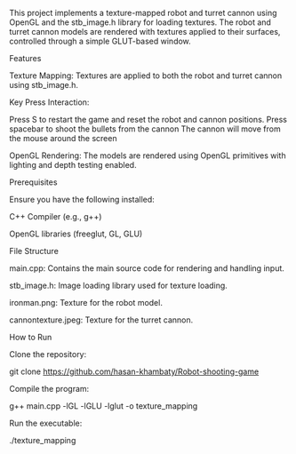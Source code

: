 This project implements a texture-mapped robot and turret cannon using OpenGL and the stb_image.h library for loading textures. The robot and turret cannon models are rendered with textures applied to their surfaces, controlled through a simple GLUT-based window.

Features

Texture Mapping: Textures are applied to both the robot and turret cannon using stb_image.h.

Key Press Interaction:

Press S to restart the game and reset the robot and cannon positions. Press spacebar to shoot the bullets from the cannon The cannon will move from the mouse around the screen

OpenGL Rendering: The models are rendered using OpenGL primitives with lighting and depth testing enabled.

Prerequisites

Ensure you have the following installed:

C++ Compiler (e.g., g++)

OpenGL libraries (freeglut, GL, GLU)

File Structure

main.cpp: Contains the main source code for rendering and handling input.

stb_image.h: Image loading library used for texture loading.

ironman.png: Texture for the robot model.

cannontexture.jpeg: Texture for the turret cannon.

How to Run

Clone the repository:

git clone https://github.com/hasan-khambaty/Robot-shooting-game

Compile the program:

g++ main.cpp -lGL -lGLU -lglut -o texture_mapping

Run the executable:

./texture_mapping
